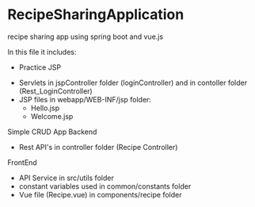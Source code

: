 # RecipeSharingApplication
recipe sharing app using spring boot and vue.js

In this file it includes:
- Practice JSP 
 * Servlets in jspController folder (loginController) and in contoller folder (Rest_LoginController)
 * JSP files in webapp/WEB-INF/jsp folder:
	- Hello.jsp
	- Welcome.jsp

Simple CRUD App
Backend
- Rest API's in controller folder (Recipe Controller)

FrontEnd
- API Service in src/utils folder
- constant variables used in common/constants folder
- Vue file (Recipe.vue) in components/recipe folder


